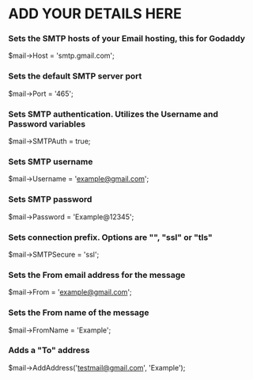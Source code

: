 # ADD YOUR DETAILS HERE

### Sets the SMTP hosts of your Email hosting, this for Godaddy
$mail->Host = 'smtp.gmail.com';                      

### Sets the default SMTP server port
$mail->Port = '465';                                 

### Sets SMTP authentication. Utilizes the Username and Password variables
$mail->SMTPAuth = true;                               

### Sets SMTP username
$mail->Username = 'example@gmail.com';                

### Sets SMTP password
$mail->Password = 'Example@12345';                    

### Sets connection prefix. Options are "", "ssl" or "tls"
$mail->SMTPSecure = 'ssl';                            

### Sets the From email address for the message
$mail->From = 'example@gmail.com';                    

### Sets the From name of the message
$mail->FromName = 'Example';                         

### Adds a "To" address
$mail->AddAddress('testmail@gmail.com', 'Example');   
